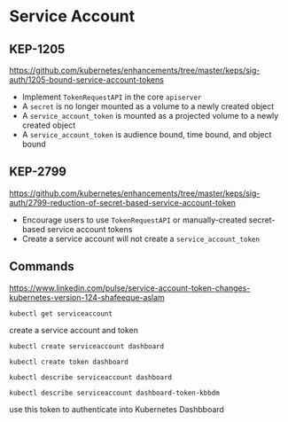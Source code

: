 # Service Account

## KEP-1205

https://github.com/kubernetes/enhancements/tree/master/keps/sig-auth/1205-bound-service-account-tokens

* Implement `TokenRequestAPI` in the core `apiserver`
* A `secret` is no longer mounted as a volume to a newly created object
* A `service_account_token` is mounted as a projected volume to a newly created object
* A `service_account_token` is audience bound, time bound, and object bound

## KEP-2799

https://github.com/kubernetes/enhancements/tree/master/keps/sig-auth/2799-reduction-of-secret-based-service-account-token

* Encourage users to use `TokenRequestAPI` or manually-created secret-based service account tokens
* Create a service account will not create a `service_account_token`

## Commands

https://www.linkedin.com/pulse/service-account-token-changes-kubernetes-version-124-shafeeque-aslam

```shell
kubectl get serviceaccount
```

create a service account and token

```shell
kubectl create serviceaccount dashboard
```

```shell
kubectl create token dashboard
```

```shell
kubectl describe serviceaccount dashboard
```

```shell
kubectl describe serviceaccount dashboard-token-kbbdm
```

use this token to authenticate into Kubernetes Dashbboard
